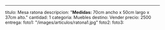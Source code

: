 ---
titulo: Mesa ratona
descripcion: "**Medidas:** 70cm ancho x 50cm largo x 37cm alto."
cantidad: 1
categoria: Muebles
destino: Vender
precio: 2500
entrega: 
foto1: "/images/articulos/ratona1.jpg"
foto2: 
foto3: 
